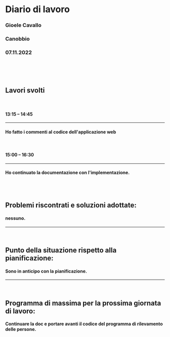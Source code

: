 # **Diario di lavoro**

### **Gioele Cavallo**
### Canobbio
### 07.11.2022
<br><br><br>


## **Lavori svolti**
<br>

#### 13:15 – 14:45
---
#### Ho fatto i commenti al codice dell'applicazione web

<br>

#### 15:00 – 16:30
---
#### Ho continuato la documentazione con l'implementazione.

<br>
<br>

## **Problemi riscontrati e soluzioni adottate:**
#### nessuno.

---
<br>

## **Punto della situazione rispetto alla pianificazione:**
#### Sono in anticipo con la pianificazione.
---
<br>

## **Programma di massima per la prossima giornata di lavoro:**
#### Continuare la doc e portare avanti il codice del programma di rilevamento delle persone.
